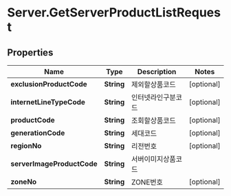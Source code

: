 # Server.GetServerProductListRequest

## Properties
Name | Type | Description | Notes
------------ | ------------- | ------------- | -------------
**exclusionProductCode** | **String** | 제외할상품코드 | [optional] 
**internetLineTypeCode** | **String** | 인터넷라인구분코드 | [optional] 
**productCode** | **String** | 조회할상품코드 | [optional] 
**generationCode** | **String** | 세대코드 | [optional] 
**regionNo** | **String** | 리전번호 | [optional] 
**serverImageProductCode** | **String** | 서버이미지상품코드 | 
**zoneNo** | **String** | ZONE번호 | [optional] 


